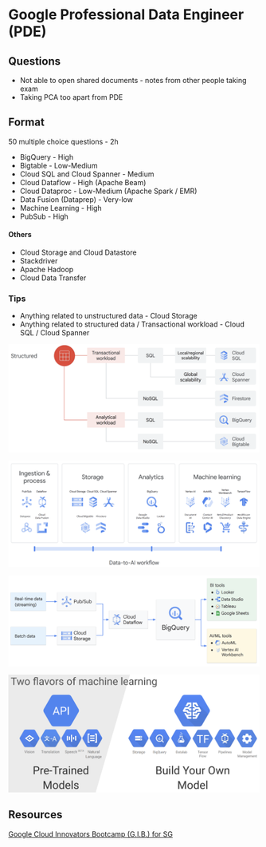 # Google Professional Data Engineer (PDE)

## Questions

- Not able to open shared documents - notes from other people taking exam
- Taking PCA too apart from PDE

## Format

50 multiple choice questions - 2h

- BigQuery - High
- Bigtable - Low-Medium
- Cloud SQL and Cloud Spanner - Medium
- Cloud Dataflow - High (Apache Beam)
- Cloud Dataproc - Low-Medium (Apache Spark / EMR)
- Data Fusion (Dataprep) - Very-low
- Machine Learning - High
- PubSub - High

#### Others

- Cloud Storage and Cloud Datastore
- Stackdriver
- Apache Hadoop
- Cloud Data Transfer

### Tips

- Anything related to unstructured data - Cloud Storage
- Anything related to structured data / Transactional workload - Cloud SQL / Cloud Spanner

![Different structured solution options](../../media/Screenshot%202023-03-17%20at%207.23.13%20PM.png)

![](../../media/Screenshot%202023-03-17%20at%207.23.56%20PM.png)

![Google data warehouse solution architecture](../../media/Screenshot%202023-03-17%20at%207.36.20%20PM.png)

![](../../media/Screenshot%202023-03-17%20at%207.43.56%20PM.png)

## Resources

[Google Cloud Innovators Bootcamp (G.I.B.) for SG](https://cloudonair.withgoogle.com/events/2023-innovators-bootcamp-singapore)
